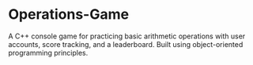 # Operations-Game
A C++ console game for practicing basic arithmetic operations with user accounts, score tracking, and a leaderboard. Built using object-oriented programming principles.
